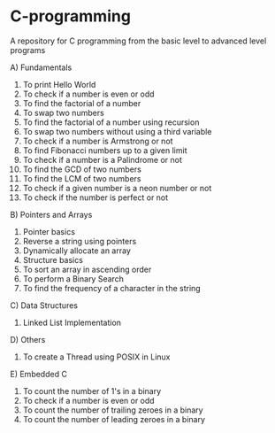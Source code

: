 # C-programming
A repository for C programming from the basic level to advanced level programs

A) Fundamentals
   1) To print Hello World
   2) To check if a number is even or odd
   3) To find the factorial of a number
   4) To swap two numbers
   5) To find the factorial of a number using recursion
   6) To swap two numbers without using a third variable
   7) To check if a number is Armstrong or not
   8) To find Fibonacci numbers up to a given limit
   9) To check if a number is a Palindrome or not
   10) To find the GCD of two numbers
   11) To find the LCM of two numbers
   12) To check if a given number is a neon number or not
   13) To check if the number is perfect or not

B) Pointers and Arrays
   1) Pointer basics
   2) Reverse a string using pointers
   3) Dynamically allocate an array
   4) Structure basics
   5) To sort an array in ascending order
   6) To perform a Binary Search
   7) To find the frequency of a character in the string

C) Data Structures
   1) Linked List Implementation 

D) Others
   1) To create a Thread using POSIX in Linux

E) Embedded C
   1) To count the number of 1's in a binary
   2) To check if a number is even or odd
   3) To count the number of trailing zeroes in a binary
   4) To count the number of leading zeroes in a binary

